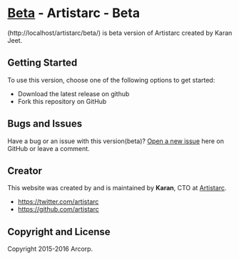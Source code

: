 # [Beta](http://localhost/artistarc/beta/) - Artistarc - Beta

(http://localhost/artistarc/beta/) is beta version of Artistarc created by Karan Jeet.

## Getting Started

To use this version, choose one of the following options to get started:
* Download the latest release on github
* Fork this repository on GitHub

## Bugs and Issues

Have a bug or an issue with this version(beta)? [Open a new issue](https://github.com/artistarc/issues) here on GitHub or leave a comment.

## Creator

This website was created by and is maintained by **Karan**, CTO at [Artistarc](http://localhost/artistarc/beta/).

* https://twitter.com/artistarc
* https://github.com/artistarc

## Copyright and License

Copyright 2015-2016 Arcorp.